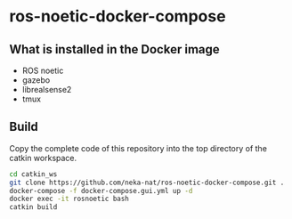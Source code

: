 #  ros-noetic-docker-compose

## What is installed in the Docker image

* ROS noetic
* gazebo
* librealsense2
* tmux

## Build
Copy the complete code of this repository into the top directory of the catkin workspace.

```sh
cd catkin_ws
git clone https://github.com/neka-nat/ros-noetic-docker-compose.git .
docker-compose -f docker-compose.gui.yml up -d
docker exec -it rosnoetic bash
catkin build
```

